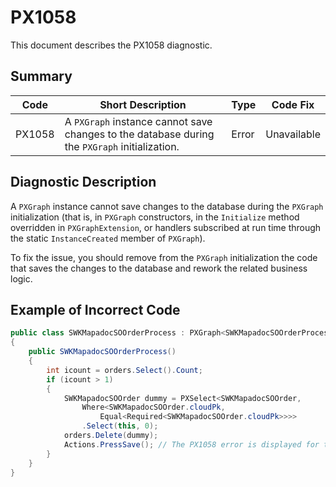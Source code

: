 # PX1058
This document describes the PX1058 diagnostic.

## Summary

| Code   | Short Description                                                                             | Type  | Code Fix    | 
| ------ | --------------------------------------------------------------------------------------------- | ----- | ----------- | 
| PX1058 | A `PXGraph` instance cannot save changes to the database during the `PXGraph` initialization. | Error | Unavailable |

## Diagnostic Description
A `PXGraph` instance cannot save changes to the database during the `PXGraph` initialization (that is, in `PXGraph` constructors, in the `Initialize` method overridden in `PXGraphExtension`, or handlers subscribed at run time through the static `InstanceCreated` member of `PXGraph`).

To fix the issue, you should remove from the `PXGraph` initialization the code that saves the changes to the database and rework the related business logic.

## Example of Incorrect Code

```C#
public class SWKMapadocSOOrderProcess : PXGraph<SWKMapadocSOOrderProcess>
{
    public SWKMapadocSOOrderProcess()
    {
        int icount = orders.Select().Count;
        if (icount > 1)
        {
            SWKMapadocSOOrder dummy = PXSelect<SWKMapadocSOOrder, 
                Where<SWKMapadocSOOrder.cloudPk, 
                    Equal<Required<SWKMapadocSOOrder.cloudPk>>>>
                .Select(this, 0);
            orders.Delete(dummy);
            Actions.PressSave(); // The PX1058 error is displayed for this line.
        }
    }
}
```